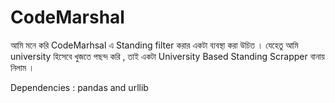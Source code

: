 # CodeMarshal
আমি মনে করি CodeMarhsal এ Standing filter করার একটা ব্যবস্থা করা উচিত । 
যেহেতু আমি university হিসেবে খুজতে পছন্দ করি , তাই একটা University Based Standing Scrapper বানায় নিলাম ।

Dependencies : pandas and urllib

